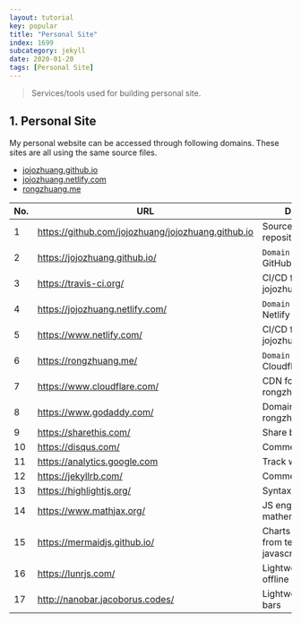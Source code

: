 ```yaml
---
layout: tutorial
key: popular
title: "Personal Site"
index: 1699
subcategory: jekyll
date: 2020-01-20
tags: [Personal Site]
---
```


> Services/tools used for building personal site.

## 1. Personal Site
My personal website can be accessed through following domains. These sites are all using the same source files.
* [jojozhuang.github.io](https://jojozhuang.github.com)
* [jojozhuang.netlify.com](https://jojozhuang.netlify.com)
* [rongzhuang.me](https://rongzhuang.me)


 No. | URL                                                | Description
-----|----------------------------------------------------|----------------------------------------
 1   | https://github.com/jojozhuang/jojozhuang.github.io | Source code repository
 2   | https://jojozhuang.github.io/                      | `Domain 1`, hosted by GitHub Pages
 3   | https://travis-ci.org/                             | CI/CD for jojozhuang.github.io
 4   | https://jojozhuang.netlify.com/                    | `Domain 2`, hosted by Netlify
 5   | https://www.netlify.com/                           | CI/CD for jojozhuang.netlify.com
 6   | https://rongzhuang.me/                             | `Domain 3`, hosted by Cloudflare
 7   | https://www.cloudflare.com/                        | CDN for rongzhuang.me
 8   | https://www.godaddy.com/                           | Domain service for rongzhuang.me
 9   | https://sharethis.com/                             | Share buttons
 10  | https://disqus.com/                                | Comments service
 11  | https://analytics.google.com                       | Track website traffic
 12  | https://jekyllrb.com/                              | Comments service
 13  | https://highlightjs.org/                           | Syntax highlighting
 14  | https://www.mathjax.org/                           | JS engine for mathematics
 15  | https://mermaidjs.github.io/                       | Charts generated from text via javascript
 16  | https://lunrjs.com/                                | Lightweight full-text offline search
 17  | http://nanobar.jacoborus.codes/                    | Lightweight progress bars 
